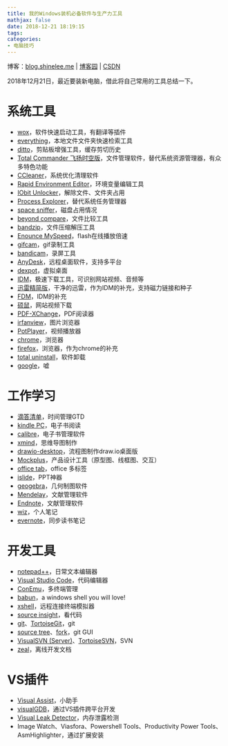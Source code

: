 ```yaml
---
title: 我的Windows装机必备软件与生产力工具
mathjax: false
date: 2018-12-21 18:19:15
tags:
categories:
- 电脑技巧
---
```


博客：[blog.shinelee.me](https://blog.shinelee.me/) | [博客园](https://www.cnblogs.com/shine-lee/) | [CSDN](https://blog.csdn.net/blogshinelee)

2018年12月21日，最近要装新电脑，借此将自己常用的工具总结一下。

# 系统工具
- [wox](http://www.wox.one/)，软件快速启动工具，有翻译等插件
- [everything](http://www.voidtools.com/)，本地文件文件夹快速检索工具
- [ditto](https://ditto-cp.sourceforge.io/)，剪贴板增强工具，缓存剪切历史
- [Total Commander 飞扬时空版](http://blog.sina.com.cn/s/blog_89a729a40102wjwe.html)，文件管理软件，替代系统资源管理器，有众多特色功能
- [CCleaner](http://www.zdfans.com/search.asp?keyword=ccleaner)，系统优化清理软件
- [Rapid Environment Editor](https://www.rapidee.com/en/download)，环境变量编辑工具
- [IObit Unlocker](http://www.rs.iobit.com/en/iobit-unlocker.php)，解除文件、文件夹占用
- [Process Explorer](https://docs.microsoft.com/zh-cn/sysinternals/downloads/process-explorer)，替代系统任务管理器
- [space sniffer](http://www.uderzo.it/main_products/space_sniffer/)，磁盘占用情况
- [beyond compare](http://www.zdfans.com/search.asp?keyword=beyond%20compare)，文件比较工具
- [bandzip](http://www.bandisoft.com/)，文件压缩解压工具
- [Enounce MySpeed](http://zhannei.baidu.com/cse/site?q=Enounce+MySpeed&cc=52pojie.cn&ie=gbk)，flash在线播放倍速
- [gifcam](https://gifcam.en.softonic.com/)，gif录制工具
- [bandicam](http://www.zdfans.com/search.asp?keyword=bandicam)，录屏工具
- [AnyDesk](https://anydesk.com/remote-desktop)，远程桌面软件，支持多平台
- [dexpot](https://www.dexpot.de/)，虚拟桌面
- [IDM](http://www.zdfans.com/search.asp?keyword=IDM)，极速下载工具，可识别网站视频、音频等
- [迅雷精简版](http://dl.xunlei.com/mini.html)，干净的迅雷，作为IDM的补充，支持磁力链接和种子
- [FDM](https://www.freedownloadmanager.org/)，IDM的补充
- [硕鼠](http://www.flvcd.com/)，网站视频下载
- [PDF-XChange](http://www.zdfans.com/search.asp?keyword=PDF-XChange%20Viewer)，PDF阅读器
- [irfanview](https://www.irfanview.com/)，图片浏览器
- [PotPlayer](http://potplayer.daum.net/?lang=zh_CN)，视频播放器
- [chrome](https://www.google.cn/chrome/)，浏览器
- [firefox](http://www.firefox.com.cn/)，浏览器，作为chrome的补充
- [total uninstall](http://www.zdfans.com/search.asp?keyword=total%20uninstall)，软件卸载
- [google](https://github.com/gfw-breaker/ssr-accounts)，嘘

# 工作学习
- [滴答清单](https://www.dida365.com/about/download)，时间管理GTD
- [kindle PC](https://www.amazon.com/kindle-dbs/fd/kcp)，电子书阅读
- [calibre](https://calibre-ebook.com/download_windows)，电子书管理软件
- [xmind](http://www.zdfans.com/search.asp?keyword=xmind)，思维导图制作
- [drawio-desktop](https://github.com/jgraph/drawio-desktop/releases/)，流程图制作draw.io桌面版
- [Mockplus](https://www.mockplus.cn/)，产品设计工具（原型图、线框图、交互）
- [office tab](http://www.zdfans.com/search.asp?keyword=Office%20Tab)，office 多标签
- [islide](https://www.islide.cc/)，PPT神器
- [geogebra](http://www.zdfans.com/search.asp?keyword=geogebra)，几何制图软件
- [Mendelay](https://www.mendeley.com/download-desktop/)，文献管理软件
- [Endnote](http://www.zdfans.com/search.asp?keyword=endnote)，文献管理软件
- [wiz](http://www.wiz.cn/)，个人笔记
- [evernote](https://evernote.com/)，同步读书笔记

# 开发工具
- [notepad++](https://notepad-plus-plus.org/)，日常文本编辑器
- [Visual Studio Code](https://code.visualstudio.com/)，代码编辑器
- [ConEmu](https://conemu.github.io/)，多终端管理
- [babun](http://babun.github.io/)，a windows shell you will love!
- [xshell](http://www.zdfans.com/search.asp?keyword=xshell)，远程连接终端模拟器
- [source insight](http://www.zdfans.com/search.asp?keyword=source%20insight)，看代码
- [git](https://git-scm.com/)、[TortoiseGit](https://tortoisegit.org/download/)，git
- [source tree](https://www.sourcetreeapp.com/)、[fork](https://fork.dev/)，git GUI
- [VisualSVN (Server)](https://www.visualsvn.com/)、[TortoiseSVN](https://tortoisesvn.net/)，SVN
- [zeal](https://zealdocs.org/)，离线开发文档

# VS插件
- [Visual Assist](https://www.chinapyg.com/thread-74596-1-1.html)，小助手
- [visualGDB](http://zhannei.baidu.com/cse/site?q=visualgdb&cc=52pojie.cn&ie=gbk)，通过VS插件跨平台开发
- [Visual Leak Detector](https://kinddragon.github.io/vld/)，内存泄露检测
- Image Watch、Viasfora、Powershell Tools、Productivity Power Tools、AsmHighlighter，通过扩展安装








